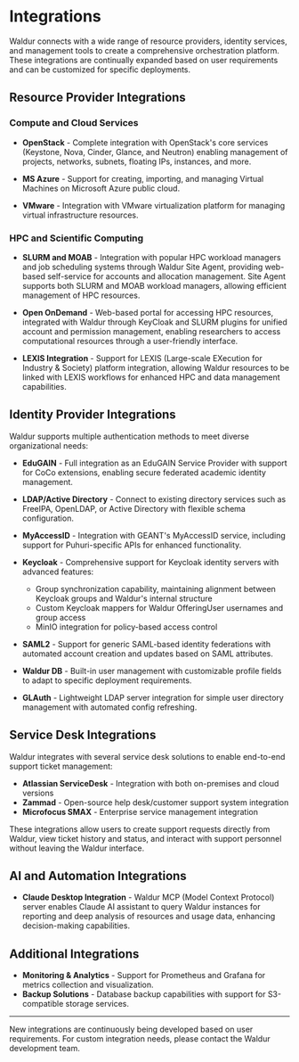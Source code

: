 # Integrations

Waldur connects with a wide range of resource providers, identity services, and management tools to create a comprehensive orchestration platform. These integrations are continually expanded based on user requirements and can be customized for specific deployments.

## Resource Provider Integrations

### Compute and Cloud Services

* **OpenStack** - Complete integration with OpenStack's core services (Keystone, Nova, Cinder, Glance, and Neutron) enabling management of projects, networks, subnets, floating IPs, instances, and more.

* **MS Azure** - Support for creating, importing, and managing Virtual Machines on Microsoft Azure public cloud.

* **VMware** - Integration with VMware virtualization platform for managing virtual infrastructure resources.

### HPC and Scientific Computing

* **SLURM and MOAB** - Integration with popular HPC workload managers and job scheduling systems through Waldur Site Agent, providing web-based self-service for accounts and allocation management. Site Agent supports both SLURM and MOAB workload managers, allowing efficient management of HPC resources.

* **Open OnDemand** - Web-based portal for accessing HPC resources, integrated with Waldur through KeyCloak and SLURM plugins for unified account and permission management, enabling researchers to access computational resources through a user-friendly interface.

* **LEXIS Integration** - Support for LEXIS (Large-scale EXecution for Industry & Society) platform integration, allowing Waldur resources to be linked with LEXIS workflows for enhanced HPC and data management capabilities.

## Identity Provider Integrations

Waldur supports multiple authentication methods to meet diverse organizational needs:

* **EduGAIN** - Full integration as an EduGAIN Service Provider with support for CoCo extensions, enabling secure federated academic identity management.

* **LDAP/Active Directory** - Connect to existing directory services such as FreeIPA, OpenLDAP, or Active Directory with flexible schema configuration.

* **MyAccessID** - Integration with GEANT's MyAccessID service, including support for Puhuri-specific APIs for enhanced functionality.

* **Keycloak** - Comprehensive support for Keycloak identity servers with advanced features:
  * Group synchronization capability, maintaining alignment between Keycloak groups and Waldur's internal structure
  * Custom Keycloak mappers for Waldur OfferingUser usernames and group access
  * MinIO integration for policy-based access control

* **SAML2** - Support for generic SAML-based identity federations with automated account creation and updates based on SAML attributes.

* **Waldur DB** - Built-in user management with customizable profile fields to adapt to specific deployment requirements.

* **GLAuth** - Lightweight LDAP server integration for simple user directory management with automated config refreshing.

## Service Desk Integrations

Waldur integrates with several service desk solutions to enable end-to-end support ticket management:

* **Atlassian ServiceDesk** - Integration with both on-premises and cloud versions
* **Zammad** - Open-source help desk/customer support system integration
* **Microfocus SMAX** - Enterprise service management integration

These integrations allow users to create support requests directly from Waldur, view ticket history and status, and interact with support personnel without leaving the Waldur interface.

## AI and Automation Integrations

* **Claude Desktop Integration** - Waldur MCP (Model Context Protocol) server enables Claude AI assistant to query Waldur instances for reporting and deep analysis of resources and usage data, enhancing decision-making capabilities.

## Additional Integrations

* **Monitoring & Analytics** - Support for Prometheus and Grafana for metrics collection and visualization.
* **Backup Solutions** - Database backup capabilities with support for S3-compatible storage services.

---

New integrations are continuously being developed based on user requirements. For custom integration needs, please contact the Waldur development team.